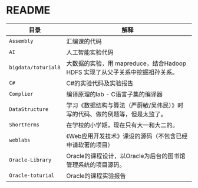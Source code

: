 # README

| 目录                | 解释                                                         |
| ------------------- | ------------------------------------------------------------ |
| `Assembly`          | 汇编课的代码                                                 |
| `AI`                | 人工智能实验代码                                             |
| `bigdata/toturial8` | 大数据的实验，用 mapreduce，结合Hadoop HDFS 实现了从父子关系中挖掘祖孙关系。 |
| `C#`                | C#的实验代码及实验报告                                       |
| `Complier`          | 编译原理的lab - C语言子集的编译器                            |
| `DataStructure`     | 学习《数据结构与算法（严蔚敏/吴伟民）》时写的代码、做的例题等，但是太监了。 |
| `ShortTerms`        | 在学校的小学期，现在只有大一和大二的。                       |
| `weblabs`           | 《Web应用开发技术》课设的源码（不包含已经申请软著的项目）    |
| `Oracle-Library`    | Oracle的课程设计，以Oracle为后台的图书馆管理系统的项目源码。 |
| `Oracle-toturial`   | Oracle的课程实验报告                                         |

